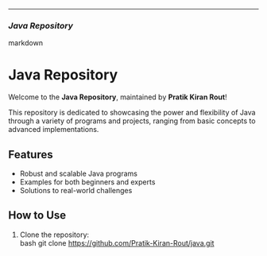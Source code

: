 ---

### *Java Repository*

markdown
# Java Repository

Welcome to the **Java Repository**, maintained by **Pratik Kiran Rout**!  

This repository is dedicated to showcasing the power and flexibility of Java through a variety of programs and projects, ranging from basic concepts to advanced implementations.

## Features
- Robust and scalable Java programs
- Examples for both beginners and experts
- Solutions to real-world challenges

## How to Use
1. Clone the repository:  
   bash
   git clone https://github.com/Pratik-Kiran-Rout/java.git
